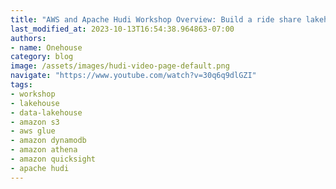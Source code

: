 ```yaml
---
title: "AWS and Apache Hudi Workshop Overview: Build a ride share lakehouse platform"
last_modified_at: 2023-10-13T16:54:38.964863-07:00
authors:
- name: Onehouse
category: blog
image: /assets/images/hudi-video-page-default.png
navigate: "https://www.youtube.com/watch?v=30q6q9dlGZI"
tags:
- workshop
- lakehouse
- data-lakehouse
- amazon s3
- aws glue
- amazon dynamodb
- amazon athena
- amazon quicksight
- apache hudi
---
```

